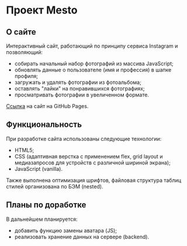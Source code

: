 # Проект Mesto

## О сайте
Интерактивный сайт, работающий по принципу сервиса Instagram и позволяющий:
* собирать начальный набор фотографий из массива JavaScript;
* обновлять данные о пользователе (имя и профессия) в шапке профиля;
* загружать и удалять фотографии из фотоальбома;
* оставлять "лайки" на понравившихся фотографиях;
* просматривать фотографии в увеличенном формате.

[Ссылка](https://knaklaut.github.io/mesto/index.html) на сайт на GitHub Pages.

## Функциональность
При разработке сайта использованы следующие технологии:
* HTML5;
* CSS (адаптивная верстка с применением flex, grid layout и медиазапросов для устройств с различной шириной экрана);
* JavaScript (vanilla).

Также выполнена оптимизация шрифтов, файловая структура таблиц стилей организована по БЭМ (nested).

## Планы по доработке
В дальнейшем планируется:
* добавить функцию замены аватара (JS);
* реализовать хранение данных на сервере (backend).

